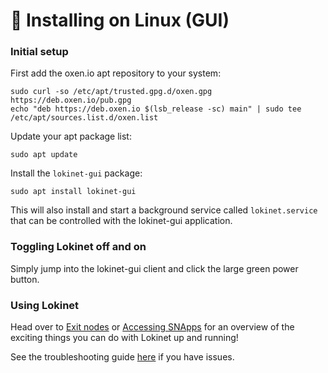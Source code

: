 # 🐧 Installing on Linux \(GUI\)

### Initial setup

First add the oxen.io apt repository to your system:

```text
sudo curl -so /etc/apt/trusted.gpg.d/oxen.gpg https://deb.oxen.io/pub.gpg
echo "deb https://deb.oxen.io $(lsb_release -sc) main" | sudo tee /etc/apt/sources.list.d/oxen.list
```

Update your apt package list:

```text
sudo apt update
```

Install the `lokinet-gui` package:

```text
sudo apt install lokinet-gui
```

This will also install and start a background service called `lokinet.service` that can be controlled with the lokinet-gui application.

### Toggling Lokinet off and on

Simply jump into the lokinet-gui client and click the large green power button.

### Using Lokinet

Head over to [Exit nodes](../exit-nodes.md) or [Accessing SNApps](../snapps/accessing-snapps.md) for an overview of the exciting things you can do with Lokinet up and running!

See the troubleshooting guide [here](./linux-troubleshooting.md) if you have issues.
